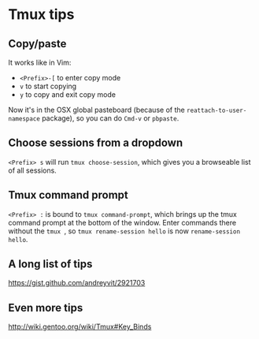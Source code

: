 # Tmux tips

## Copy/paste

It works like in Vim:

* `<Prefix>-[` to enter copy mode
* `v` to start copying
* `y` to copy and exit copy mode

Now it's in the OSX global pasteboard (because of the
`reattach-to-user-namespace` package), so you can do `Cmd-v` or `pbpaste`.

## Choose sessions from a dropdown

`<Prefix> s` will run `tmux choose-session`, which gives you a browseable list of all
sessions.

## Tmux command prompt

`<Prefix> :` is bound to `tmux command-prompt`, which brings up the tmux command
prompt at the bottom of the window. Enter commands there without the `tmux `, so
`tmux rename-session hello` is now `rename-session hello`.

## A long list of tips

https://gist.github.com/andreyvit/2921703

## Even more tips

http://wiki.gentoo.org/wiki/Tmux#Key_Binds
